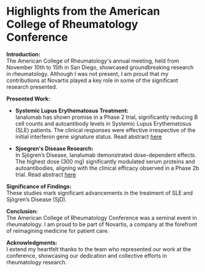 # Highlights from the American College of Rheumatology Conference

**Introduction:**  
The American College of Rheumatology's annual meeting, held from November 10th to 15th in San Diego, showcased groundbreaking research in rheumatology. Although I was not present, I am proud that my contributions at Novartis played a key role in some of the significant research presented.

**Presented Work:**  

- **Systemic Lupus Erythematosus Treatment:**  
  Ianalumab has shown promise in a Phase 2 trial, significantly reducing B cell counts and autoantibody levels in Systemic Lupus Erythematosus (SLE) patients. The clinical responses were effective irrespective of the initial interferon gene signature status. Read abstract [here](https://acrabstracts.org/abstract/modulation-of-b-cell-and-interferon-pathways-by-ianalumab-in-patients-with-systemic-lupus-erythematosus-findings-from-a-phase-2-clinical-trial/)

- **Sjoegren's Disease Research:**  
  In Sjögren’s Disease, Ianalumab demonstrated dose-dependent effects. The highest dose (300 mg) significantly modulated serum proteins and autoantibodies, aligning with the clinical efficacy observed in a Phase 2b trial. Read abstract [here](https://acrabstracts.org/abstract/dose-dependent-modulation-of-a-b-cell-protein-signature-by-ianalumab-in-patients-with-sjogrens-disease/)

**Significance of Findings:**  
These studies mark significant advancements in the treatment of SLE and Sjögren’s Disease (SjD).

**Conclusion:**  
The American College of Rheumatology Conference was a seminal event in rheumatology. I am proud to be part of Novartis, a company at the forefront of reimagining medicine for patient care.

**Acknowledgments:**  
I extend my heartfelt thanks to the team who represented our work at the conference, showcasing our dedication and collective efforts in rheumatology research.
